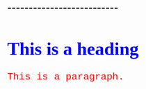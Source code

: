 <!DOCTYPE html>
<html>
<head>
<style>
h1 {
  color: blue;
  font-family: verdana;
  font-size: 300%;
}
p {
  color: red;
  font-family: courier;
  font-size: 160%;
}
</style>
  <h2>--------------------------</h2>
</head>
<body>

<h1>This is a heading</h1>
<p>This is a paragraph.</p>

</body>
</html>
